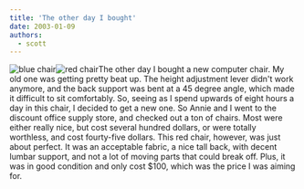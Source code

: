 ```yaml
---
title: 'The other day I bought'
date: 2003-01-09
authors:
  - scott
---
```


![blue chair](/images/blue_chair.jpg)![red chair](/images/red_chair.jpg)The other day I bought a new computer chair. My old one was getting pretty beat up. The height adjustment lever didn't work anymore, and the back support was bent at a 45 degree angle, which made it difficult to sit comfortably. So, seeing as I spend upwards of eight hours a day in this chair, I decided to get a new one. So Annie and I went to the discount office supply store, and checked out a ton of chairs. Most were either really nice, but cost several hundred dollars, or were totally worthless, and cost fourty-five dollars. This red chair, however, was just about perfect. It was an acceptable fabric, a nice tall back, with decent lumbar support, and not a lot of moving parts that could break off. Plus, it was in good condition and only cost $100, which was the price I was aiming for.
